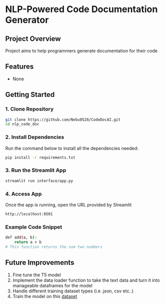 # NLP-Powered Code Documentation Generator

## Project Overview
Project aims to help programmers generate documentation for their code
## Features
- None 

## Getting Started

### 1. Clone Repository
```bash
git clone https://github.com/Nebu0528/CodeDocAI.git
cd nlp_code_doc
```

### 2. Install Dependencies
Run the command below to install all the dependencies needed:
```bash
pip install -r requirements.txt
```

### 3. Run the Streamlit App
```bash
streamlit run interface/app.py
```

### 4. Access App
Once the app is running, open the URL provided by Streamlit 
```bash 
http://localhost:8501
```


### Example Code Snippet
```bash
def add(a, b):
    return a + b
# This function returns the sum two numbers
```

## Future Improvements
1. Fine tune the T5 model
2. Implement the data loader function to take the text data and turn it into manageable dataframes for the model
3. Handle different training dataset types (i.e .json, csv etc..)
4. Train the model on this [dataset](https://huggingface.co/datasets/bigcode/the-stack)